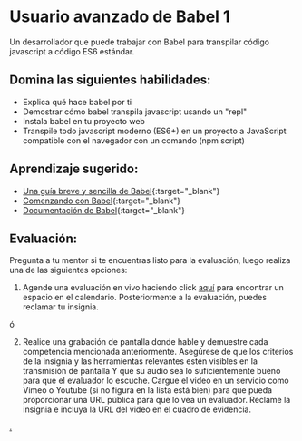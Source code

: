 # Usuario avanzado de Babel 1

Un desarrollador que puede trabajar con Babel para transpilar código javascript a código ES6 estándar.

## Domina las siguientes habilidades:

- Explica qué hace babel por ti
- Demostrar cómo babel transpila javascript usando un "repl"
- Instala babel en tu proyecto web
- Transpile todo javascript moderno (ES6+) en un proyecto a JavaScript compatible con el navegador con un comando (npm script)

## Aprendizaje sugerido:

- [Una guía breve y sencilla de Babel](https://flaviocopes.com/babel/){:target="\_blank"}
- [Comenzando con Babel](https://www.youtube.com/watch?v=ahh65GQz74g){:target="\_blank"}
- [Documentación de Babel](https://babeljs.io/){:target="\_blank"}

## Evaluación:

Pregunta a tu mentor si te encuentras listo para la evaluación, luego realiza una de las siguientes opciones:

1. Agende una evaluación en vivo haciendo click [aquí](https://webdev.codex.academy/mastery-eval-3?badge=esBO-0HBSXeg9zTitu4ZDA) para encontrar un espacio en el calendario. Posteriormente a la evaluación, puedes reclamar tu insignia.

ó

2. Realice una grabación de pantalla donde hable y demuestre cada competencia mencionada anteriormente. Asegúrese de que los criterios de la insignia y las herramientas relevantes estén visibles en la transmisión de pantalla Y que su audio sea lo suficientemente bueno para que el evaluador lo escuche. Cargue el video en un servicio como Vimeo o Youtube (si no figura en la lista está bien) para que pueda proporcionar una URL pública para que lo vea un evaluador. Reclame la insignia e incluya la URL del video en el cuadro de evidencia.

[.](level-3)
